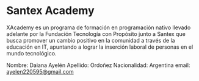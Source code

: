 # Santex Academy


XAcademy es un programa de formación en programación nativo llevado adelante por la Fundación Tecnología con Propósito junto a Santex que busca promover un cambio positivo en la comunidad a través de la educación en IT, apuntando a lograr la inserción laboral de personas en el mundo tecnológico. 

Nombre: Daiana Ayelén
Apellido: Ordoñez
Nacionalidad: Argentina
email: ayelen220595@gmail.com
